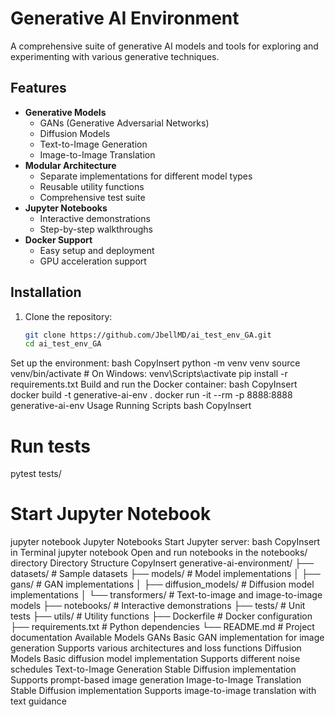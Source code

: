# Generative AI Environment

A comprehensive suite of generative AI models and tools for exploring and experimenting with various generative techniques.

## Features

- **Generative Models**
  - GANs (Generative Adversarial Networks)
  - Diffusion Models
  - Text-to-Image Generation
  - Image-to-Image Translation
- **Modular Architecture**
  - Separate implementations for different model types
  - Reusable utility functions
  - Comprehensive test suite
- **Jupyter Notebooks**
  - Interactive demonstrations
  - Step-by-step walkthroughs
- **Docker Support**
  - Easy setup and deployment
  - GPU acceleration support

## Installation

1. Clone the repository:
   ```bash
   git clone https://github.com/JbellMD/ai_test_env_GA.git
   cd ai_test_env_GA
Set up the environment:
bash
CopyInsert
python -m venv venv
source venv/bin/activate  # On Windows: venv\Scripts\activate
pip install -r requirements.txt
Build and run the Docker container:
bash
CopyInsert
docker build -t generative-ai-env .
docker run -it --rm -p 8888:8888 generative-ai-env
Usage
Running Scripts
bash
CopyInsert
# Run tests
pytest tests/

# Start Jupyter Notebook
jupyter notebook
Jupyter Notebooks
Start Jupyter server:
bash
CopyInsert in Terminal
jupyter notebook
Open and run notebooks in the notebooks/ directory
Directory Structure
CopyInsert
generative-ai-environment/
├── datasets/                # Sample datasets
├── models/                  # Model implementations
│   ├── gans/                # GAN implementations
│   ├── diffusion_models/    # Diffusion model implementations
│   └── transformers/         # Text-to-image and image-to-image models
├── notebooks/               # Interactive demonstrations
├── tests/                   # Unit tests
├── utils/                   # Utility functions
├── Dockerfile               # Docker configuration
├── requirements.txt        # Python dependencies
└── README.md                # Project documentation
Available Models
GANs
Basic GAN implementation for image generation
Supports various architectures and loss functions
Diffusion Models
Basic diffusion model implementation
Supports different noise schedules
Text-to-Image Generation
Stable Diffusion implementation
Supports prompt-based image generation
Image-to-Image Translation
Stable Diffusion implementation
Supports image-to-image translation with text guidance